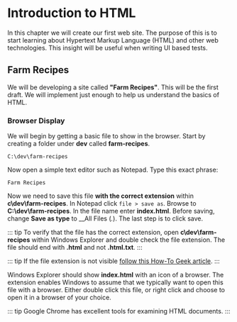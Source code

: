 # Introduction to HTML

In this chapter we will create our first web site. The purpose of this is to start learning about Hypertext Markup Language (HTML) and other web technologies. This insight will be useful when writing UI based tests.

## Farm Recipes

We will be developing a site called __"Farm Recipes"__. This will be the first draft. We will implement just enough to help us understand the basics of HTML.

### Browser Display

We will begin by getting a basic file to show in the browser. Start by creating a folder under __dev__ called __farm-recipes__.

```shell
C:\dev\farm-recipes
```

Now open a simple text editor such as Notepad. Type this exact phrase:

```
Farm Recipes
```

Now we need to save this file __with the correct extension__ within __c\dev\farm-recipes__. In Notepad click `file > save as`. Browse to __C:\dev\farm-recipes__. In the file name enter __index.html__. Before saving, change __Save as type__ to __All Files (*.*). The last step is to click save.

::: tip
To verify that the file has the correct extension, open __c\dev\farm-recipes__ within Windows Explorer and double check the file extension. The file should end with __.html__ and not __.html.txt__.
:::

::: tip
If the file extension is not visible [follow this How-To Geek article](https://www.howtogeek.com/205086/beginner-how-to-make-windows-show-file-extensions/).
:::

Windows Explorer should show __index.html__ with an icon of a browser. The extension enables Windows to assume that we typically want to open this file with a browser. Either double click this file, or right click and choose to open it in a browser of your choice.

::: tip
Google Chrome has excellent tools for examining HTML documents.
:::
